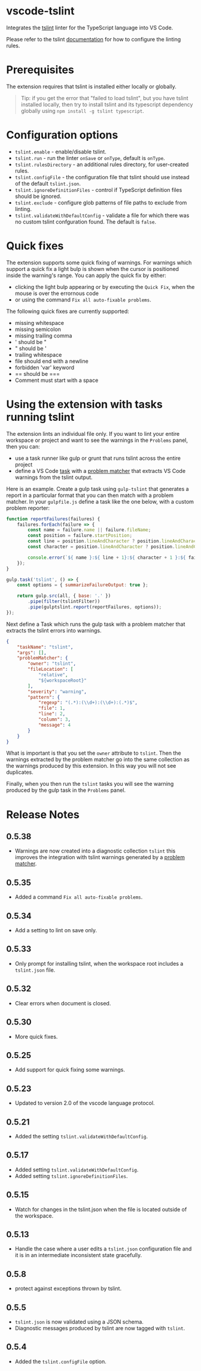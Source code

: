 # vscode-tslint
Integrates the [tslint](https://github.com/palantir/tslint) linter for the TypeScript language into VS Code.

Please refer to the tslint [documentation](https://github.com/palantir/tslint) for how to configure the linting rules.

# Prerequisites
The extension requires that tslint is installed either locally or globally.

>Tip: if you get the error that "failed to load tslint", but you have tslint installed locally,
then try to install tslint and its typescript dependency globally using `npm install -g tslint typescript`.

# Configuration options

- `tslint.enable` - enable/disable tslint.
- `tslint.run` - run the linter `onSave` or `onType`, default is `onType`.
- `tslint.rulesDirectory` - an additional rules directory, for user-created rules.
- `tslint.configFile` - the configuration file that tslint should use instead of the default `tslint.json`.
- `tslint.ignoreDefinitionFiles` - control if TypeScript definition files should be ignored.
- `tslint.exclude` - configure glob patterns of file paths to exclude from linting.
- `tslint.validateWithDefaultConfig` - validate a file for which there was no custom tslint confguration found. The default is `false`.

# Quick fixes

The extension supports some quick fixing of warnings. For warnings which support a quick fix a light bulp is shown when the cursor is positioned inside the warning's range. You can apply the quick fix by either:
* clicking the light bulp appearing or by executing the `Quick Fix`, when the mouse is over the errornous code
* or using the command `Fix all auto-fixable problems`.

The following quick fixes are currently supported:
- missing whitespace
- missing semicolon
- missing trailing comma
- ' should be "
- " should be '
- trailing whitespace
- file should end with a newline
- forbidden 'var' keyword
- == should be ===
- Comment must start with a space

# Using the extension with tasks running tslint

The extension lints an individual file only. If you want to lint your entire workspace or project and want to see
the warnings in the `Problems` panel, then you can:
- use a task runner like gulp or grunt that runs tslint across the entire project
- define a VS Code [task](https://code.visualstudio.com/docs/editor/tasks) with a [problem matcher](https://code.visualstudio.com/docs/editor/tasks#_processing-task-output-with-problem-matchers)
that extracts VS Code warnings from the tslint output.

Here is an example. Create a gulp task using `gulp-tslint` that generates a report in a particular format that you can then match
with a problem matcher. In your `gulpfile.js` define a task like the one below, with a custom problem reporter:

```js
function reportFailures(failures) {
	failures.forEach(failure => {
		const name = failure.name || failure.fileName;
		const position = failure.startPosition;
		const line = position.lineAndCharacter ? position.lineAndCharacter.line : position.line;
		const character = position.lineAndCharacter ? position.lineAndCharacter.character : position.character;

		console.error(`${ name }:${ line + 1}:${ character + 1 }:${ failure.failure }`);
	});
}

gulp.task('tslint', () => {
	const options = { summarizeFailureOutput: true };

	return gulp.src(all, { base: '.' })
		.pipe(filter(tslintFilter))
		.pipe(gulptslint.report(reportFailures, options));
});
```

Next define a Task which runs the gulp task with a problem matcher that extracts the tslint errors into warnings.

```json
{
	"taskName": "tslint",
	"args": [],
	"problemMatcher": {
		"owner": "tslint",
		"fileLocation": [
			"relative",
			"${workspaceRoot}"
		],
		"severity": "warning",
		"pattern": {
			"regexp": "(.*):(\\d+):(\\d+):(.*)$",
			"file": 1,
			"line": 2,
			"column": 3,
			"message": 4
		}
	}
}
```
What is important is that you set the `owner` attribute to `tslint`. Then the warnings extracted by the
problem matcher go into the same collection as the warnings produced by this extension. In this way you will not see
duplicates.

Finally, when you then run the `tslint` tasks you will see the warning
produced by the gulp task in the `Problems` panel.

# Release Notes

## 0.5.38
- Warnings are now created into a diagnostic collection `tslint` this improves the integration
with tslint warnings generated by a [problem matcher](https://code.visualstudio.com/docs/editor/tasks#_processing-task-output-with-problem-matchers).

## 0.5.35
- Added a command `Fix all auto-fixable problems`.

## 0.5.34
- Add a setting to lint on save only.

## 0.5.33
- Only prompt for installing tslint, when the workspace root includes a `tslint.json` file.

## 0.5.32
- Clear errors when document is closed.

## 0.5.30
- More quick fixes.

## 0.5.25
- Add support for quick fixing some warnings.

## 0.5.23
- Updated to version 2.0 of the vscode language protocol.

## 0.5.21
- Added the setting `tslint.validateWithDefaultConfig`.

## 0.5.17
- Added setting `tslint.validateWithDefaultConfig`.
- Added setting `tslint.ignoreDefinitionFiles`.

## 0.5.15
- Watch for changes in the tslint.json when the file is located outside of the workspace.

## 0.5.13
- Handle the case where a user edits a `tslint.json` configuration file and it is in an intermediate inconsistent state gracefully.

## 0.5.8
- protect against exceptions thrown by tslint.

## 0.5.5
- `tslint.json` is now validated using a JSON schema.
- Diagnostic messages produced by tslint are now tagged with `tslint`.

## 0.5.4
- Added the `tslint.configFile` option.
